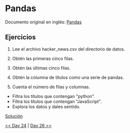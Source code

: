 # Pandas

Documento original en inglés: [Pandas](https://github.com/Asabeneh/30-Days-Of-Python/blob/master/25_Day_Pandas/25_pandas.md)

## Ejercicios

1. Lee el archivo hacker_news.csv del directorio de datos.

2. Obtén las primeras cinco filas.

3. Obtén las últimas cinco filas.

4. Obtén la columna de títulos como una serie de pandas.

5. Cuenta el número de filas y columnas.
- Filtra los títulos que contengan "python".
- Filtra los títulos que contengan "JavaScript".
- Explora los datos y dales sentido.

[Solución](01_pandas.py)

[<< Day 24](../24_Estadísticas/README.md) | [Day 26 >>](../26_Desarrollo_web_en_Python/README.md)
